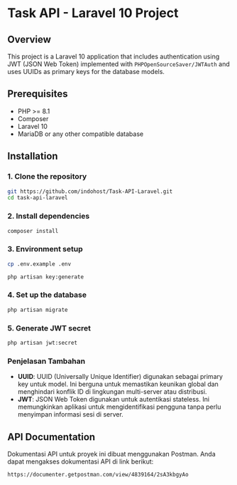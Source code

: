 # Task API - Laravel 10 Project

## Overview

This project is a Laravel 10 application that includes authentication using JWT (JSON Web Token) implemented with `PHPOpenSourceSaver/JWTAuth` and uses UUIDs as primary keys for the database models.

## Prerequisites

-   PHP >= 8.1
-   Composer
-   Laravel 10
-   MariaDB or any other compatible database

## Installation

### 1. Clone the repository

```bash
git https://github.com/indohost/Task-API-Laravel.git
cd task-api-laravel
```

### 2. Install dependencies

```bash
composer install
```

### 3. Environment setup

```bash
cp .env.example .env

php artisan key:generate
```

### 4. Set up the database

```bash
php artisan migrate
```

### 5. Generate JWT secret

```bash
php artisan jwt:secret
```

### Penjelasan Tambahan

-   **UUID**: UUID (Universally Unique Identifier) digunakan sebagai primary key untuk model. Ini berguna untuk memastikan keunikan global dan menghindari konflik ID di lingkungan multi-server atau distribusi.
-   **JWT**: JSON Web Token digunakan untuk autentikasi stateless. Ini memungkinkan aplikasi untuk mengidentifikasi pengguna tanpa perlu menyimpan informasi sesi di server.

## API Documentation

Dokumentasi API untuk proyek ini dibuat menggunakan Postman. Anda dapat mengakses dokumentasi API di link berikut:


```bash
https://documenter.getpostman.com/view/4839164/2sA3kbgyAo
```

